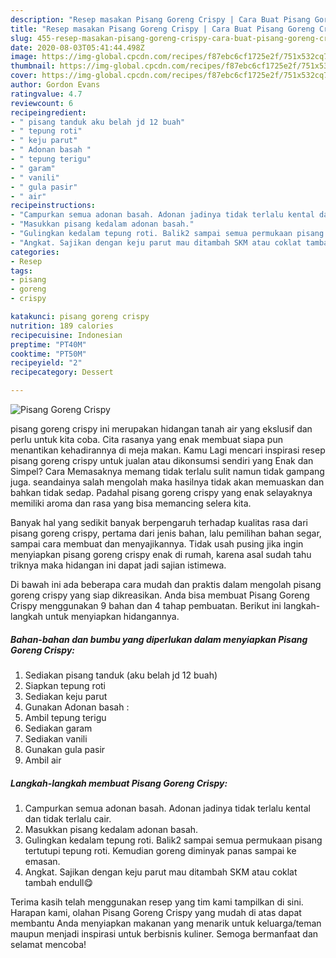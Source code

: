 ```yaml
---
description: "Resep masakan Pisang Goreng Crispy | Cara Buat Pisang Goreng Crispy Yang Enak Dan Lezat"
title: "Resep masakan Pisang Goreng Crispy | Cara Buat Pisang Goreng Crispy Yang Enak Dan Lezat"
slug: 455-resep-masakan-pisang-goreng-crispy-cara-buat-pisang-goreng-crispy-yang-enak-dan-lezat
date: 2020-08-03T05:41:44.498Z
image: https://img-global.cpcdn.com/recipes/f87ebc6cf1725e2f/751x532cq70/pisang-goreng-crispy-foto-resep-utama.jpg
thumbnail: https://img-global.cpcdn.com/recipes/f87ebc6cf1725e2f/751x532cq70/pisang-goreng-crispy-foto-resep-utama.jpg
cover: https://img-global.cpcdn.com/recipes/f87ebc6cf1725e2f/751x532cq70/pisang-goreng-crispy-foto-resep-utama.jpg
author: Gordon Evans
ratingvalue: 4.7
reviewcount: 6
recipeingredient:
- " pisang tanduk aku belah jd 12 buah"
- " tepung roti"
- " keju parut"
- " Adonan basah "
- " tepung terigu"
- " garam"
- " vanili"
- " gula pasir"
- " air"
recipeinstructions:
- "Campurkan semua adonan basah. Adonan jadinya tidak terlalu kental dan tidak terlalu cair."
- "Masukkan pisang kedalam adonan basah."
- "Gulingkan kedalam tepung roti. Balik2 sampai semua permukaan pisang tertutupi tepung roti. Kemudian goreng diminyak panas sampai ke emasan."
- "Angkat. Sajikan dengan keju parut mau ditambah SKM atau coklat tambah endull😋"
categories:
- Resep
tags:
- pisang
- goreng
- crispy

katakunci: pisang goreng crispy 
nutrition: 189 calories
recipecuisine: Indonesian
preptime: "PT40M"
cooktime: "PT50M"
recipeyield: "2"
recipecategory: Dessert

---
```



![Pisang Goreng Crispy](https://img-global.cpcdn.com/recipes/f87ebc6cf1725e2f/751x532cq70/pisang-goreng-crispy-foto-resep-utama.jpg)


pisang goreng crispy ini merupakan hidangan tanah air yang ekslusif dan perlu untuk kita coba. Cita rasanya yang enak membuat siapa pun menantikan kehadirannya di meja makan.
Kamu Lagi mencari inspirasi resep pisang goreng crispy untuk jualan atau dikonsumsi sendiri yang Enak dan Simpel? Cara Memasaknya memang tidak terlalu sulit namun tidak gampang juga. seandainya salah mengolah maka hasilnya tidak akan memuaskan dan bahkan tidak sedap. Padahal pisang goreng crispy yang enak selayaknya memiliki aroma dan rasa yang bisa memancing selera kita.

Banyak hal yang sedikit banyak berpengaruh terhadap kualitas rasa dari pisang goreng crispy, pertama dari jenis bahan, lalu pemilihan bahan segar, sampai cara membuat dan menyajikannya. Tidak usah pusing jika ingin menyiapkan pisang goreng crispy enak di rumah, karena asal sudah tahu triknya maka hidangan ini dapat jadi sajian istimewa.




Di bawah ini ada beberapa cara mudah dan praktis dalam mengolah pisang goreng crispy yang siap dikreasikan. Anda bisa membuat Pisang Goreng Crispy menggunakan 9 bahan dan 4 tahap pembuatan. Berikut ini langkah-langkah untuk menyiapkan hidangannya.

<!--inarticleads1-->

##### Bahan-bahan dan bumbu yang diperlukan dalam menyiapkan Pisang Goreng Crispy:

1. Sediakan  pisang tanduk (aku belah jd 12 buah)
1. Siapkan  tepung roti
1. Sediakan  keju parut
1. Gunakan  Adonan basah :
1. Ambil  tepung terigu
1. Sediakan  garam
1. Sediakan  vanili
1. Gunakan  gula pasir
1. Ambil  air




<!--inarticleads2-->

##### Langkah-langkah membuat Pisang Goreng Crispy:

1. Campurkan semua adonan basah. Adonan jadinya tidak terlalu kental dan tidak terlalu cair.
1. Masukkan pisang kedalam adonan basah.
1. Gulingkan kedalam tepung roti. Balik2 sampai semua permukaan pisang tertutupi tepung roti. Kemudian goreng diminyak panas sampai ke emasan.
1. Angkat. Sajikan dengan keju parut mau ditambah SKM atau coklat tambah endull😋




Terima kasih telah menggunakan resep yang tim kami tampilkan di sini. Harapan kami, olahan Pisang Goreng Crispy yang mudah di atas dapat membantu Anda menyiapkan makanan yang menarik untuk keluarga/teman maupun menjadi inspirasi untuk berbisnis kuliner. Semoga bermanfaat dan selamat mencoba!

